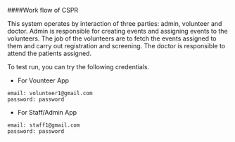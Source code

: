####Work flow of CSPR


This system operates by interaction of three parties: admin, volunteer and doctor. Admin is responsible for creating events and assigning events to the volunteers. The job of the volunteers are to fetch the events assigned to them and carry out registration and screening. The doctor is responsible to attend the patients assigned.

To test run, you can try the following credentials.

* For Vounteer App
```
email: volunteer1@gmail.com
password: password
```

* For Staff/Admin App
```
email: staff1@gmail.com
password: password
```
